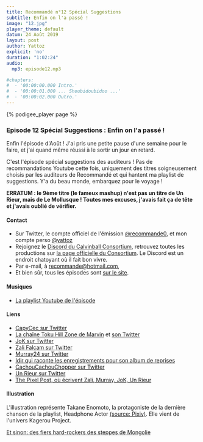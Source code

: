 ```yaml
---
title: Recommandé n°12 Spécial Suggestions
subtitle: Enfin on l'a passé !
image: "12.jpg"
player_theme: default
datum: 24 Août 2019
layout: post
author: Yattoz
explicit: 'no'
duration: "1:02:24"
audio:
  mp3: episode12.mp3

#chapters:
#  - '00:00:00.000 Intro.'
#  - '00:00:01.000 ... Shoubidoubidoo ...'
#  - '00:00:02.000 Outro.'
---
```


{% podigee_player page %}

### Episode 12 Spécial Suggestions : Enfin on l'a passé !

Enfin l'épisode d'Août ! J'ai pris une petite pause d'une semaine pour le faire, et j'ai quand même réussi à le sortir un jour en retard.

C'est l'épisode spécial suggestions des auditeurs ! Pas de recommandations Youtube cette fois, uniquement des titres soigneusement choisis par les auditeurs de Recommandé et qui hantent ma playlist de suggestions. Y'a du beau monde, embarquez pour le voyage !

**ERRATUM : le 9ème titre (le fameux mashup) n'est pas un titre de Un Rieur, mais de Le Mollusque ! Toutes mes excuses, j'avais fait ça de tête et j'avais oublié de vérifier.**

#### Contact

- Sur Twitter, le compte officiel de l'émission [@recommande0](https://twitter.com/recommande0), et mon compte perso [@yattoz](https://twitter.com/yattoz)
- Rejoignez le [Discord du Calvinball Consortium](https://discord.gg/4RnA9v7), retrouvez toutes les productions sur [la page officielle du Consortium](https://calvinballradio.wordpress.com/). Le Discord est un endroit chatoyant où il fait bon vivre.
- Par e-mail, à [recommande@hotmail.com](mailto:recommande@hotmail.com),
- Et bien sûr, tous les épisodes sont [sur le site](https://recommande.duckdns.org).

#### Musiques

  * [La playlist Youtube de l'épisode](https://www.youtube.com/playlist?list=PLNjXbZkItxtYYwfJjnf1cjXclgqatPe8g)

#### Liens
	
- [CapyCec sur Twitter](https://twitter.com/CapyCec)
- [La chaîne Toku Hill Zone de Marvin](https://www.youtube.com/channel/UCqsNbo5ROy3szC2J2ajXzig/videos) et [son Twitter](https://twitter.com/Psoushi)
- [JoK sur Twitter](https://twitter.com/Juste_JoK)
- [Zali Falcam sur Twitter](https://twitter.com/Zali_Falcam)
- [Murray24 sur Twitter](https://twitter.com/murray2424)
- [Idir qui raconte les enregistrements pour son album de reprises](https://www.facebook.com/IdirOfficiel/posts/1176370172451304)
- [CachouCachouChopper sur Twitter](https://twitter.com/CachCachChopper)
- [Un Rieur sur Twitter](https://twitter.com/Un_Rieur)
- [The Pixel Post, où écrivent Zali, Murray, JoK, Un Rieur](https://thepixelpost.com/)

#### Illustration

L'illustration représente Takane Enomoto, la protagoniste de la dernière chanson de la playlist, Headphone Actor [(source: Pixiv)](https://www.pixiv.net/member_illust.php?mode=medium&illust_id=25164449). Elle vient de l'univers Kagerou Project.



[Et sinon: des fiers hard-rockers des steppes de Mongolie](https://www.youtube.com/watch?v=v4xZUr0BEfE)
